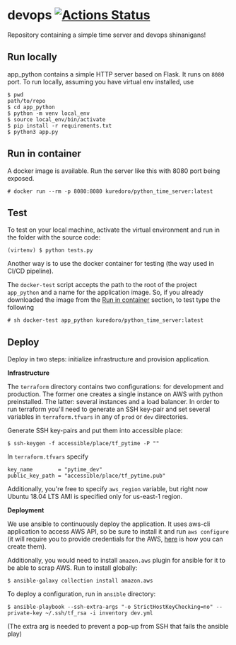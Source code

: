 devops
[![Actions Status](https://github.com/kuredoro/devops/actions/workflows/build.yml/badge.svg)](https://github.com/kuredoro/cptest/actions)
======

Repository containing a simple time server and devops shinanigans!

Run locally
-----------

app_python contains a simple HTTP server based on Flask. It runs on `8080` port. To run locally, assuming you have virtual env installed, use

```
$ pwd
path/to/repo
$ cd app_python
$ python -m venv local_env
$ source local_env/bin/activate
$ pip install -r requirements.txt
$ python3 app.py
```

Run in container
----------------

A docker image is available. Run the server like this with 8080 port being exposed.

```
# docker run --rm -p 8080:8080 kuredoro/python_time_server:latest
```

Test
----

To test on your local machine, activate the virtual environment and run in the folder with the source code:

```
(virtenv) $ python tests.py
```

Another way is to use the docker container for testing (the way used in CI/CD pipeline).

The `docker-test` script accepts the path to the root of the project `app_python` and a name for the application image. So, if you already downloaded the image from the [Run in container](#run-in-container) section, to test type the following

```
# sh docker-test app_python kuredoro/python_time_server:latest
```

Deploy
------

Deploy in two steps: initialize infrastructure and provision application.

**Infrastructure**

The `terraform` directory contains two configurations: for development and production. The former one creates a single instance on AWS with python preinstalled. The latter: several instances and a load balancer. In order to run terraform you'll need to generate an SSH key-pair and set several variables in `terraform.tfvars` in any of `prod` or `dev` directories.

Generate SSH key-pairs and put them into accessible place:
```
$ ssh-keygen -f accessible/place/tf_pytime -P ""
```

In `terraform.tfvars` specify
```
key_name        = "pytime_dev"
public_key_path = "accessible/place/tf_pytime.pub"
```

Additionally, you're free to specify `aws_region` variable, but right now Ubuntu 18.04 LTS AMI is specified only for us-east-1 region.

**Deployment**

We use ansible to continuously deploy the application. It uses aws-cli application to access AWS API, so be sure to install it and run `aws configure` (it will require you to provide credentials for the AWS, [here](https://docs.aws.amazon.com/cli/latest/userguide/cli-configure-quickstart.html) is how you can create them).

Additionally, you would need to install `amazon.aws` plugin for ansible for it to be able to scrap AWS. Run to install globally:
```
$ ansible-galaxy collection install amazon.aws
```

To deploy a configuration, run in `ansible` directory:
```
$ ansible-playbook --ssh-extra-args "-o StrictHostKeyChecking=no" --private-key ~/.ssh/tf_rsa -i inventory dev.yml
```

(The extra arg is needed to prevent a pop-up from SSH that fails the ansible play)
